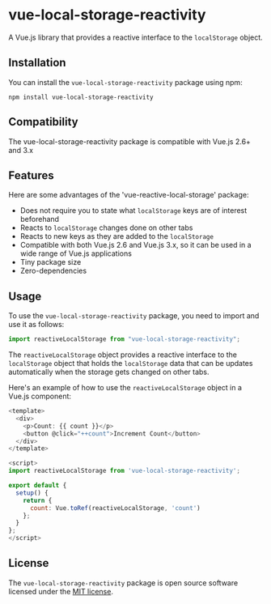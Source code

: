# vue-local-storage-reactivity

A Vue.js library that provides a reactive interface to the `localStorage` object.

## Installation

You can install the `vue-local-storage-reactivity` package using npm:

```
npm install vue-local-storage-reactivity
```

## Compatibility
The vue-local-storage-reactivity package is compatible with Vue.js 2.6+ and 3.x

## Features
Here are some advantages of the 'vue-reactive-local-storage' package:

- Does not require you to state what `localStorage` keys are of interest beforehand
- Reacts to `localStorage` changes done on other tabs
- Reacts to new keys as they are added to the `localStorage`
- Compatible with both Vue.js 2.6 and Vue.js 3.x, so it can be used in a wide range of Vue.js applications
- Tiny package size
- Zero-dependencies

## Usage

To use the `vue-local-storage-reactivity` package, you need to import and use it as follows:

```javascript
import reactiveLocalStorage from "vue-local-storage-reactivity";
```

The `reactiveLocalStorage` object provides a reactive interface to the `localStorage` object that holds the `localStorage` data that can be updates automatically when the storage gets changed on other tabs.

Here's an example of how to use the `reactiveLocalStorage` object in a Vue.js component:

```javascript
<template>
  <div>
    <p>Count: {{ count }}</p>
    <button @click="++count">Increment Count</button>
  </div>
</template>

<script>
import reactiveLocalStorage from 'vue-local-storage-reactivity';

export default {
  setup() {
    return {
      count: Vue.toRef(reactiveLocalStorage, 'count')
    };
  }
};
</script>
```

## License

The `vue-local-storage-reactivity` package is open source software licensed under the [MIT license](https://opensource.org/licenses/MIT).